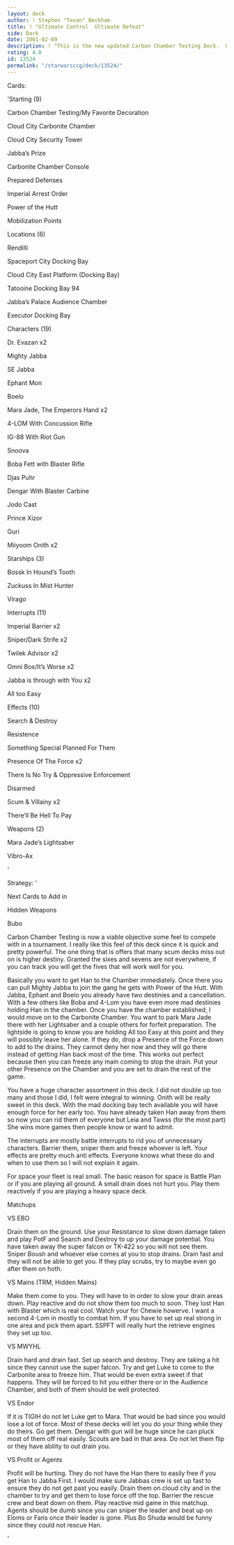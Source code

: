 ```yaml
---
layout: deck
author: ! Stephen "Texan" Beckham
title: ! "Ultimate Control  Ultimate Defeat"
side: Dark
date: 2001-02-09
description: ! "This is the new updated Carbon Chamber Testing Deck.  Uses PotH and PotF (that looks funny) to force drain and beat down with authority."
rating: 4.0
id: 13524
permalink: "/starwarsccg/deck/13524/"
---
```

Cards: 

'Starting (9) 

Carbon Chamber Testing/My Favorite Decoration 

Cloud City Carbonite Chamber 

Cloud City Security Tower 

Jabba&#8217;s Prize 

Carbonite Chamber Console 

Prepared Defenses

Imperial Arrest Order

Power of the Hutt 

Mobilization Points


Locations (6) 

Rendilli

Spaceport City Docking Bay

Cloud City East Platform (Docking Bay) 

Tatooine Docking Bay 94

Jabba&#8217;s Palace Audience Chamber

Executor Docking Bay


Characters (19) 

Dr. Evazan x2

Mighty Jabba

SE Jabba 

Ephant Mon 

Boelo

Mara Jade, The Emperors Hand x2

4-LOM With Concussion Rifle 

IG-88 With Riot Gun 

Snoova 

Boba Fett with Blaster Rifle

Djas Puhr 

Dengar With Blaster Carbine 

Jodo Cast

Prince Xizor 

Guri 

Miiyoom Onith x2 


Starships (3) 

Bossk In Hound&#8217;s Tooth 

Zuckuss In Mist Hunter 

Virago


Interrupts (11)

Imperial Barrier x2 

Sniper/Dark Strife x2

Twilek Advisor x2

Omni Box/It&#8217;s Worse x2

Jabba is through with You x2

All too Easy


Effects (10) 

Search & Destroy 

Resistence

Something Special Planned For Them 

Presence Of The Force x2 

There Is No Try & Oppressive Enforcement 

Disarmed

Scum & Villainy x2

There&#8217;ll Be Hell To Pay


Weapons (2) 

Mara Jade&#8217;s Lightsaber 

Vibro-Ax 

'

Strategy: '

Next Cards to Add in 

Hidden Weapons

Bubo


Carbon Chamber Testing is now a viable objective some feel to compete with in a tournament.  I really like this feel of this deck since it is quick and pretty powerful.  The one thing that is offers that many scum decks miss out on is higher destiny.  Granted the sixes and sevens are not everywhere, if you can track you will get the fives that will work well for you.

Basically you want to get Han to the Chamber immediately.  Once there you can pull Mighty Jabba to join the gang he gets with Power of the Hutt.  With Jabba, Ephant and Boelo you already have two destinies and a cancellation.  With a few others like Boba and 4-Lom you have even more mad destinies holding Han in the chamber.  Once you have the chamber established, I would move on to the Carbonite Chamber.  You want to park Mara Jade there with her Lightsaber and a couple others for forfeit preparation.  The lightside is going to know you are holding All too Easy at this point and they will possibly leave her alone.  If they do, drop a Presence of the Force down to add to the drains.  They cannot deny her now and they will go there instead of getting Han back most of the time.  This works out perfect because then you can freeze any main coming to stop the drain.  Put your other Presence on the Chamber and you are set to drain the rest of the game.

You have a huge character assortment in this deck.  I did not double up too many and those I did, I felt were integral to winning.  Onith will be really sweet in this deck.  With the mad docking bay tech available you will have enough force for her early too.  You have already taken Han away from them so now you can rid them of everyone but Leia and Tawss (for the most part)  She wins more games then people know or want to admit.

The interrupts are mostly battle interrupts to rid you of unnecessary characters.  Barrier them, sniper them and freeze whoever is left.  Your effects are pretty much anti effects.  Everyone knows what these do and when to use them so I will not explain it again.

For space your fleet is real small.  The basic reason for space is Battle Plan or if you are playing all ground.  A small drain does not hurt you.  Play them reactively if you are playing a heavy space deck.


Matchups

VS EBO

Drain them on the ground.  Use your Resistance to slow down damage taken and play PotF and Search and Destroy to up your damage potential.  You have taken away the super falcon or TK-422 so you will not see them.  Sniper Boush and whoever else comes at you to stop drains.  Drain fast and they will not be able to get you.  If they play scrubs, try to maybe even go after them on hoth.

VS Mains (TRM, Hidden Mains)

Make them come to you.  They will have to in order to slow your drain areas down.  Play reactive and do not show them too much to soon.  They lost Han with Blaster which is real cool.  Watch your for Chewie howerve.  I want a second 4-Lom in mostly to combat him.  If you have to set up real strong in one area and pick them apart.  SSPFT will really hurt the retrieve engines they set up too.

VS MWYHL

Drain hard and drain fast.  Set up search and destroy.  They are taking a hit since they cannot use the super falcon.  Try and get Luke to come to the Carbonite area to freeze him.  That would be even extra sweet if that happens.  They will be forced to hit you either there or in the Audience Chamber, and both of them should be well protected.

VS Endor

If it is TIGIH do not let Luke get to Mara.  That would be bad since you would lose a lot of force.  Most of these decks will let you do your thing while they do theirs.  Go get them.  Dengar with gun will be huge since he can pluck most of them off real easily.  Scouts are bad in that area.  Do not let them flip or they have ability to out drain you.

VS Profit or Agents

Profit will be hurting.  They do not have the Han there to easily free if you get Han to Jabba First.  I would make sure Jabbas crew is set up fast to ensure they do not get past you easily.  Drain them on cloud city and in the chamber to try and get them to lose force off the top.  Barrier the rescue crew and beat down on them.  Play reactive mid game in this matchup.  Agents should be dumb since you can sniper the leader and beat up on Eloms or Fans once their leader is gone.  Plus Bo Shuda would be funny since they could not rescue Han.

'
